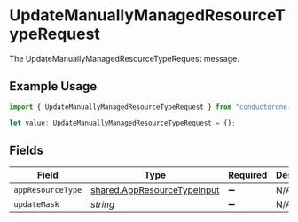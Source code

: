 # UpdateManuallyManagedResourceTypeRequest

The UpdateManuallyManagedResourceTypeRequest message.

## Example Usage

```typescript
import { UpdateManuallyManagedResourceTypeRequest } from "conductorone-sdk-typescript/sdk/models/shared";

let value: UpdateManuallyManagedResourceTypeRequest = {};
```

## Fields

| Field                                                                             | Type                                                                              | Required                                                                          | Description                                                                       |
| --------------------------------------------------------------------------------- | --------------------------------------------------------------------------------- | --------------------------------------------------------------------------------- | --------------------------------------------------------------------------------- |
| `appResourceType`                                                                 | [shared.AppResourceTypeInput](../../../sdk/models/shared/appresourcetypeinput.md) | :heavy_minus_sign:                                                                | N/A                                                                               |
| `updateMask`                                                                      | *string*                                                                          | :heavy_minus_sign:                                                                | N/A                                                                               |